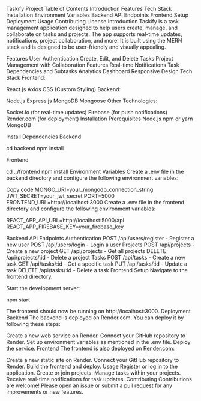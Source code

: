 Taskify Project
Table of Contents
Introduction
Features
Tech Stack
Installation
Environment Variables
Backend API Endpoints
Frontend Setup
Deployment
Usage
Contributing
License
Introduction
Taskify is a task management application designed to help users create, manage, and collaborate on tasks and projects. The app supports real-time updates, notifications, project collaboration, and more. It is built using the MERN stack and is designed to be user-friendly and visually appealing.

Features
User Authentication
Create, Edit, and Delete Tasks
Project Management with Collaboration Features
Real-time Notifications
Task Dependencies and Subtasks
Analytics Dashboard
Responsive Design
Tech Stack
Frontend:

React.js
Axios
CSS (Custom Styling)
Backend:

Node.js
Express.js
MongoDB
Mongoose
Other Technologies:

Socket.io (for real-time updates)
Firebase (for push notifications)
Render.com (for deployment)
Installation
Prerequisites
Node.js
npm or yarn
MongoDB

Install Dependencies
Backend

cd backend
npm install

Frontend

cd ../frontend
npm install
Environment Variables
Create a .env file in the backend directory and configure the following environment variables:

Copy code
MONGO_URI=your_mongodb_connection_string
JWT_SECRET=your_jwt_secret
PORT=5000
FRONTEND_URL=http://localhost:3000
Create a .env file in the frontend directory and configure the following environment variables:

REACT_APP_API_URL=http://localhost:5000/api
REACT_APP_FIREBASE_KEY=your_firebase_key

Backend API Endpoints
Authentication
POST /api/users/register - Register a new user
POST /api/users/login - Login a user
Projects
POST /api/projects - Create a new project
GET /api/projects - Get all projects
DELETE /api/projects/:id - Delete a project
Tasks
POST /api/tasks - Create a new task
GET /api/tasks/:id - Get a specific task
PUT /api/tasks/:id - Update a task
DELETE /api/tasks/:id - Delete a task
Frontend Setup
Navigate to the frontend directory.

Start the development server:

npm start

The frontend should now be running on http://localhost:3000.
Deployment
Backend
The backend is deployed on Render.com. You can deploy it by following these steps:

Create a new web service on Render.
Connect your GitHub repository to Render.
Set up environment variables as mentioned in the .env file.
Deploy the service.
Frontend
The frontend is also deployed on Render.com:

Create a new static site on Render.
Connect your GitHub repository to Render.
Build the frontend and deploy.
Usage
Register or log in to the application.
Create or join projects.
Manage tasks within your projects.
Receive real-time notifications for task updates.
Contributing
Contributions are welcome! Please open an issue or submit a pull request for any improvements or new features.
